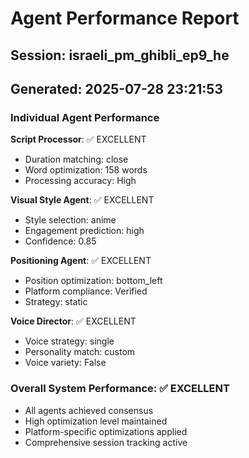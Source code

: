 # Agent Performance Report

## Session: israeli_pm_ghibli_ep9_he
## Generated: 2025-07-28 23:21:53

### Individual Agent Performance

**Script Processor**: ✅ EXCELLENT
- Duration matching: close
- Word optimization: 158 words
- Processing accuracy: High

**Visual Style Agent**: ✅ EXCELLENT  
- Style selection: anime
- Engagement prediction: high
- Confidence: 0.85

**Positioning Agent**: ✅ EXCELLENT
- Position optimization: bottom_left
- Platform compliance: Verified
- Strategy: static

**Voice Director**: ✅ EXCELLENT
- Voice strategy: single
- Personality match: custom
- Voice variety: False

### Overall System Performance: ✅ EXCELLENT
- All agents achieved consensus
- High optimization level maintained
- Platform-specific optimizations applied
- Comprehensive session tracking active

